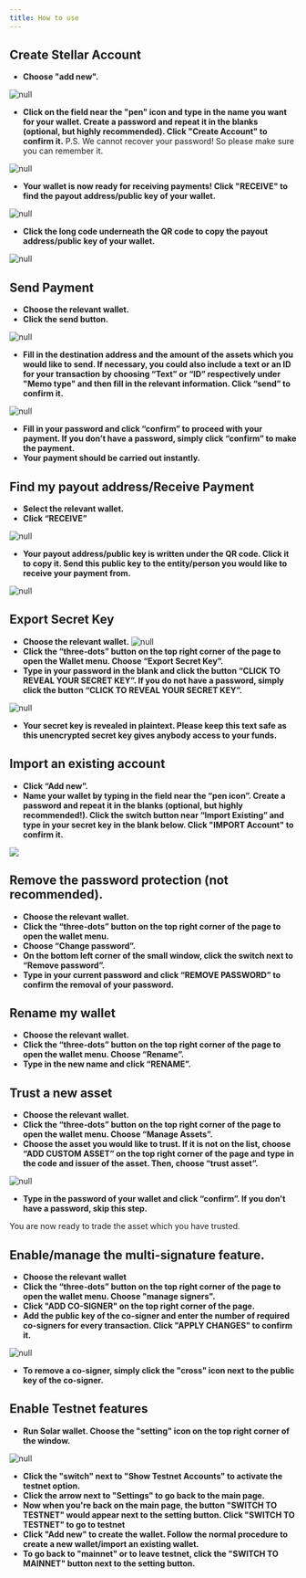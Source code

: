 ```yaml
---
title: How to use
---
```

## Create Stellar Account

* **Choose "add new".**

![null](/images/screen-shot-2019-02-18-at-12.32.48.png)

* **Click on the field near the "pen" icon and type in the name you want for your wallet. Create a password and repeat it in the blanks (optional, but highly recommended). Click "Create Account" to confirm it.**
   P.S. We cannot recover your password! So please make sure you can remember it.

![null](/images/rename-again.png)

* **Your wallet is now ready for receiving payments! Click "RECEIVE" to find the payout address/public key of your wallet.**

![null](/images/screen-shot-2019-02-18-at-10.35.36.png)

* **Click the long code underneath the QR code to copy the payout address/public key of your wallet.**

![null](/images/receive.png)

## Send Payment

* **Choose the relevant wallet.**
* **Click the send button.**

![null](/images/screen-shot-2019-02-18-at-10.35.36.png)

* **Fill in the destination address and the amount of the assets which you would like to send. If necessary, you could also include a text or an ID for your transaction by choosing “Text” or “ID” respectively under "Memo type" and then fill in the relevant information. Click “send” to confirm it.**

![null](/images/screen-shot-2019-02-15-at-17.54.08.png)

* **Fill in your password and click “confirm” to proceed with your payment. If you don’t have a password, simply click “confirm” to make the payment.**
* **Your payment should be carried out instantly.**

## Find my payout address/Receive Payment

* **Select the relevant wallet.**
* **Click “RECEIVE”**

![null](/images/screen-shot-2019-02-18-at-10.35.36.png)

* **Your payout address/public key is written under the QR code. Click it to copy it. Send this public key to the entity/person you would like to receive your payment from.**

![null](/images/receive.png)

## Export Secret Key

* **Choose the relevant wallet.**
   ![null](/images/choose-an-account.png)
* **Click the “three-dots” button on the top right corner of the page to open the Wallet menu. Choose “Export Secret Key”.**
* **Type in your password in the blank and click the button “CLICK TO REVEAL YOUR SECRET KEY”. If you do not have a password, simply click the button “CLICK TO REVEAL YOUR SECRET KEY”.**

![null](/images/screen-shot-2019-02-19-at-08.35.16.png)

* **Your secret key is revealed in plaintext. Please keep this text safe as this unencrypted secret key gives anybody access to your funds.**

## Import an existing account

* **Click “Add new”.**
* **Name your wallet by typing in the field near the “pen icon”. Create a password and repeat it in the blanks (optional, but highly recommended!). Click the switch button near “Import Existing” and type in your secret key in the blank below. Click "IMPORT Account" to confirm it.**

![](/images/rename-again.png)

## **Remove the password protection (not recommended).**

* **Choose the relevant wallet.**
* **Click the “three-dots” button on the top right corner of the page to open the wallet menu.**
* **Choose “Change password”.**
* **On the bottom left corner of the small window, click the switch next to “Remove password”.**
* **Type in your current password and click “REMOVE PASSWORD” to confirm the removal of your password.**

## Rename my wallet

* **Choose the relevant wallet.**
* **Click the “three-dots” button on the top right corner of the page to open the wallet menu. Choose “Rename”.**
* **Type in the new name and click “RENAME”.**

## Trust a new asset

* **Choose the relevant wallet.**
* **Click the “three-dots” button on the top right corner of the page to open the wallet menu.  Choose “Manage Assets”.**
* **Choose the asset you would like to trust. If it is not on the list, choose “ADD CUSTOM ASSET” on the top right corner of the page and type in the code and issuer of the asset. Then, choose “trust asset”.**

![null](/images/screen-shot-2019-02-18-at-11.43.16.png)

* **Type in the password of your wallet and click “confirm”. If you don't have a password, skip this step.**

You are now ready to trade the asset which you have trusted.

## Enable/manage the multi-signature feature.

* **Choose the relevant wallet**
* **Click the “three-dots” button on the top right corner of the page to open the wallet menu. Choose "manage signers".**
* **Click "ADD CO-SIGNER" on the top right corner of the page.**
* **Add the public key of the co-signer and enter the number of required co-signers for every transaction. Click "APPLY CHANGES" to confirm it.**

![null](/images/cosigners.png)

* **To remove a co-signer, simply click the "cross" icon next to the public key of the co-signer.**

## Enable Testnet features

* **Run Solar wallet. Choose the "setting" icon on the top right corner of the window.**

![null](/images/screen-shot-2019-02-18-at-12.01.13.png)

* **Click the "switch" next to "Show Testnet Accounts" to activate the testnet option.**
* **Click the arrow next to "Settings" to go back to the main page.**
* **Now when you're back on the main page, the button "SWITCH TO TESTNET" would appear next to the setting button. Click "SWITCH TO TESTNET" to go to testnet**
* **Click "Add new" to create the wallet. Follow the normal procedure to create a new wallet/import an existing wallet.**
* **To go back to "mainnet" or to leave testnet, click the "SWITCH TO MAINNET" button next to the setting button.**
